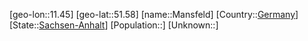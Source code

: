 ﻿---
location: [51.58,11.45]
type: City
tags:
- geo/City


SpocWebEntityId: 32258
isDeleted: false
confidential: public

---
[geo-lon::11.45]
[geo-lat::51.58]
[name::Mansfeld]
[Country::[Germany](geo/Continent/Europe/Germany.md)]
[State::[Sachsen-Anhalt](geo/Continent/Europe/Germany/Sachsen-Anhalt.md)]
[Population::]
[Unknown::]

